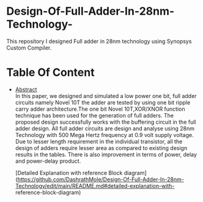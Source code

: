 # Design-Of-Full-Adder-In-28nm-Technology-

This repository I designed Full adder in 28nm technology using Synopsys Custom Compiler.

# Table Of Content <br/>
* [Abstract](https://github.com/DashrathMole/Design-Of-Full-Adder-In-28nm-Technology/edit/main/README.md#abstract-)<br/>
  In this paper, we designed and simulated a low power one bit, full adder circuits namely Novel 10T the adder are tested by using one bit ripple carry adder architecture.The       one bit Novel 10T,XOR/XNOR function technique has been used for the generation of full adders. The proposed design successfully works with the buffering circuit in the full       adder design. All full adder circuits are design and analyse using 28nm Technology with 500 Mega Hertz frequency at 0.9 volt supply voltage. Due to lesser length requirement in   the individual transistor, all the design of adders require lesser area as compared to existing design results in the tables. There is also improvement in terms of power, delay   and power-delay product.
  
  [Detailed Explanation with reference Block diagram](https://github.com/DashrathMole/Design-Of-Full-Adder-In-28nm-Technology/edit/main/README.md#detailed-explanation-with-       reference-block-diagram)<br/>


